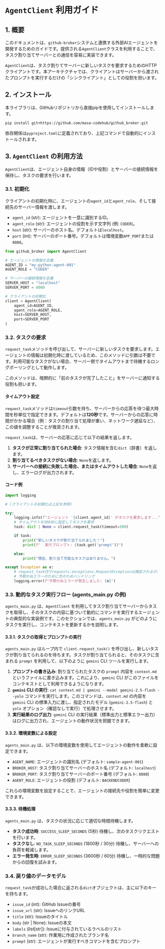 # `AgentClient` 利用ガイド

## 1. 概要

このドキュメントは、`github-broker`システムと連携する外部AIエージェントを開発するためのガイドです。提供される`AgentClient`クラスを利用することで、タスク割り当てサーバーとの通信を容易に実装できます。

`AgentClient`は、タスク割りてサーバーに新しいタスクを要求するためのHTTPクライアントです。本アーキテクチャでは、クライアントはサーバーから渡されたプロンプトを実行するだけの「シンクライアント」としての役割を担います。

## 2. インストール

本ライブラリは、GitHubリポジトリから直接pipを使用してインストールします。

```bash
pip install git+https://github.com/masa-codehub/github_broker.git
```

依存関係は`pyproject.toml`に定義されており、上記コマンドで自動的にインストールされます。

## 3. `AgentClient` の利用方法

`AgentClient`は、エージェント自身の情報（IDや役割）とサーバーの接続情報を保持し、タスクの要求を行います。

### 3.1. 初期化

クライアントの初期化時に、エージェントの`agent_id`と`agent_role`、そして接続先のサーバー情報を渡します。

- `agent_id` (str): エージェントを一意に識別するID。
- `agent_role` (str): エージェントの役割を示す文字列 (例: `CODER`)。
- `host` (str): サーバーのホスト名。デフォルトは`localhost`。
- `port` (int): サーバーのポート番号。デフォルトは環境変数`APP_PORT`または`8080`。

```python
from github_broker import AgentClient

# エージェントの情報を定義
AGENT_ID = "my-python-agent-001"
AGENT_ROLE = "CODER"

# サーバーの接続情報を定義
SERVER_HOST = "localhost"
SERVER_PORT = 8000

# クライアントの初期化
client = AgentClient(
    agent_id=AGENT_ID,
    agent_role=AGENT_ROLE,
    host=SERVER_HOST,
    port=SERVER_PORT
)
```

### 3.2. タスクの要求

`request_task`メソッドを呼び出して、サーバーに新しいタスクを要求します。エージェントの情報は初期化時に渡しているため、このメソッドに引数は不要です。利用可能なタスクがない場合、サーバー側でタイムアウトまで待機するロングポーリングとして動作します。

このメソッドは、暗黙的に「前のタスクが完了したこと」をサーバーに通知する役割も担います。

#### タイムアウト設定

`request_task`メソッドは`timeout`引数を持ち、サーバーからの応答を待つ最大時間を秒単位で指定できます。デフォルトは**120秒**です。サーバーからの応答に時間がかかる場合（例：タスクの割り当て処理が重い、ネットワーク遅延など）、この値を調整することが推奨されます。

`request_task`は、サーバーの応答に応じて以下の結果を返します。

1.  **タスクが正常に割り当てられた場合**: タスク情報を含む`dict`（辞書）を返します。
2.  **割り当てるべきタスクがない場合**: `None`を返します。
3.  **サーバーへの接続に失敗した場合、またはタイムアウトした場合**: `None`を返し、エラーログが出力されます。

#### コード例

```python
import logging

# (クライアントの初期化は上記を参照)

try:
    logging.info(f"エージェント '{client.agent_id}' がタスクを要求します...")
    # タイムアウトを300秒に設定してタスクを要求
    task: dict | None = client.request_task(timeout=300)

    if task:
        print("新しいタスクが割り当てられました！")
        print(f"  実行プロンプト: {task.get('prompt')}")

    else:
        print("現在、割り当て可能なタスクはありません。")

except Exception as e:
    # request_task内でrequests.exceptions.RequestExceptionは捕捉されるが、
    # 予期せぬエラーのために念のためハンドリング
    logging.error(f"予期せぬエラーが発生しました: {e}")

```

### 3.3. 動的なタスク実行フロー (agents_main.py の例)

`agents_main.py` は、`AgentClient` を利用してタスク割り当てサーバーからタスクを取得し、そのタスクの内容に基づいて動的にコマンドを実行するエージェントの典型的な実装例です。このセクションでは、`agents_main.py` がどのようにタスクを実行し、コンテキストを更新するかを説明します。

#### 3.3.1. タスクの取得とプロンプトの実行

`agents_main.py` はループ内で `client.request_task()` を呼び出し、新しいタスクが割り当てられるのを待ちます。タスクが割り当てられると、そのタスクに含まれる `prompt` を利用して、以下のように `gemini` CLI ツールを実行します。

1.  **プロンプトの書き込み**: 割り当てられたタスクの `prompt` 内容を `context.md` というファイルに書き込みます。これにより、`gemini` CLI がこのファイルをコンテキストとして利用できるようになります。
2.  **`gemini` CLI の実行**: `cat context.md | gemini --model gemini-2.5-flash --yolo` コマンドを実行します。このコマンドは、`context.md` の内容を `gemini` CLI の標準入力に渡し、指定されたモデル (`gemini-2.5-flash`) と `yolo` オプション（確認なしで実行）で処理させます。
3.  **実行結果のログ出力**: `gemini` CLI の実行結果（標準出力と標準エラー出力）はログに出力され、エージェントの動作状況を把握できます。

#### 3.3.2. 環境変数による設定

`agents_main.py` は、以下の環境変数を使用してエージェントの動作を柔軟に設定できます。

-   `AGENT_NAME`: エージェントの識別名 (デフォルト: `sample-agent-001`)
-   `BROKER_HOST`: タスク割り当てサーバーのホスト名 (デフォルト: `localhost`)
-   `BROKER_PORT`: タスク割り当てサーバーのポート番号 (デフォルト: `8080`)
-   `AGENT_ROLE`: エージェントの役割 (デフォルト: `BACKENDCODER`)

これらの環境変数を設定することで、エージェントの接続先や役割を簡単に変更できます。

#### 3.3.3. 待機処理

`agents_main.py` は、タスクの状況に応じて適切な時間待機します。

-   **タスク成功時**: `SUCCESS_SLEEP_SECONDS` (5秒) 待機し、次のタスクリクエストを行います。
-   **タスクなし**: `NO_TASK_SLEEP_SECONDS` (1800秒 / 30分) 待機し、サーバーへの負荷を軽減します。
-   **エラー発生時**: `ERROR_SLEEP_SECONDS` (3600秒 / 60分) 待機し、一時的な問題からの回復を試みます。

### 3.4. 戻り値のデータモデル

`request_task`が成功した場合に返される`dict`オブジェクトは、主に以下のキーを持ちます。

- `issue_id` (int): GitHub Issueの番号
- `issue_url` (str): IssueへのリンクURL
- `title` (str): Issueのタイトル
- `body` (str | None): Issueの本文
- `labels` (list[str]): Issueに付与されているラベルのリスト
- `branch_name` (str): 作業用に作成されたブランチ名
- `prompt` (str): エージェントが実行すべきコマンドを含むプロンプト
